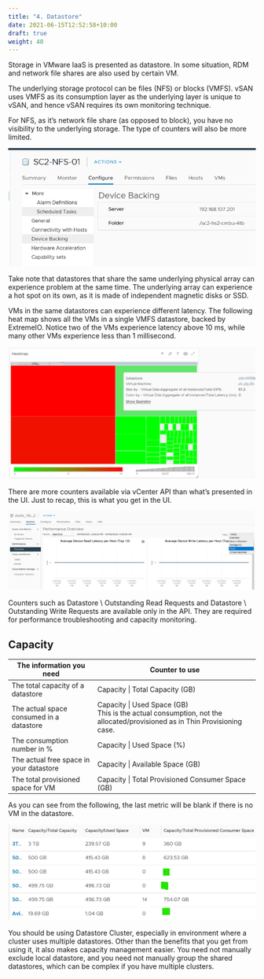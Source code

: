 ```yaml
---
title: "4. Datastore"
date: 2021-06-15T12:52:58+10:00
draft: true
weight: 40
---
```


Storage in VMware IaaS is presented as datastore. In some situation, RDM  and network file shares are also used by certain VM.

The underlying storage protocol can be files (NFS) or blocks (VMFS). vSAN uses VMFS as its consumption layer as the underlying layer is unique to vSAN, and hence vSAN requires its own monitoring technique. 

For NFS, as it’s network file share (as opposed to block), you have no visibility to the underlying storage. The type of counters will also be more limited.

![](2.4.4-fig-1.png)

Take note that datastores that share the same underlying physical array can experience problem at the same time. The underlying array can experience a hot spot on its own, as it is made of independent magnetic disks or SSD.

VMs in the same datastores can experience different latency. The following heat map shows all the VMs in a single VMFS datastore, backed by ExtremeIO. Notice two of the VMs experience latency above 10 ms, while many other VMs experience less than 1 millisecond. 

![](2.4.4-fig-2.png)

There are more counters available via vCenter API than what’s presented in the UI. Just to recap, this is what you get in the UI.

![](2.4.4-fig-3.png)

Counters such as Datastore \ Outstanding Read Requests and Datastore \ Outstanding Write Requests are available only in the API. They are required for performance troubleshooting and capacity monitoring. 

## Capacity

| The information you need | Counter to use|
| ---- | -----|
| The total capacity of a datastore | 	Capacity \| Total Capacity (GB)|
| The actual space consumed in a datastore|	Capacity \| Used Space (GB)<br />This is the actual consumption, not the allocated/provisioned as in Thin Provisioning case.|
|The consumption number in % | Capacity \| Used Space (%)|
|The actual free space in your datastore| 	Capacity \| Available Space (GB)|
|The total provisioned space for VM	| Capacity \| Total Provisioned Consumer Space (GB)|

As you can see from the following, the last metric will be blank if there is no VM in the datastore. 

![](2.4.4-fig-4.png)

You should be using Datastore Cluster, especially in environment where a cluster uses multiple datastores. Other than the benefits that you get from using it, it also makes capacity management easier. You need not manually exclude local datastore, and you need not manually group the shared datastores, which can be complex if you have multiple clusters.